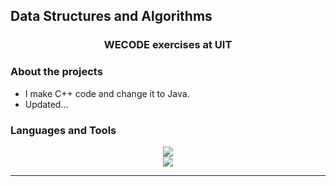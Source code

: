 ## Data Structures and Algorithms 
<h3 align="center">WECODE exercises at UIT </h3>

### About the projects
- I make C++ code and change it to Java.
- Updated...
  
### Languages and Tools

<div align="center">
    <img src="https://skillicons.dev/icons?i=cpp,java"/> <br>
    <img src="https://skillicons.dev/icons?i=git,github,vscode"/>
</div>
<hr>
